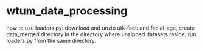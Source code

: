 # wtum_data_processing

how to use loaders.py:
download and unzip utk-face and facial-age, create data_merged directory in the directory where unzipped datasets reside, run loaders.py from the same directory.
